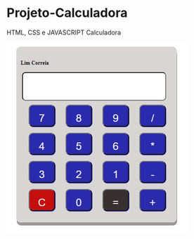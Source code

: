 # Projeto-Calculadora
HTML, CSS e JAVASCRIPT
 Calculadora
 
 ![Calculadora](https://github.com/vanessa900/Projeto-Calculadora/blob/main/calculadora.PNG)
